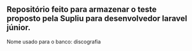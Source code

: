 ## Repositório feito para armazenar o teste proposto pela Supliu para desenvolvedor laravel júnior.

Nome usado para o banco: discografia
